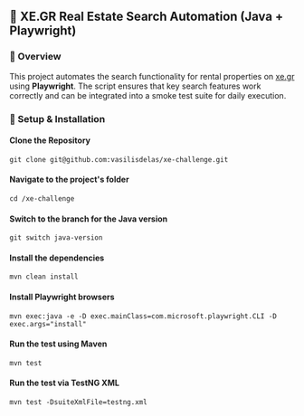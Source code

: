 ## 🏡 XE.GR Real Estate Search Automation (Java + Playwright)

### 📌 Overview

This project automates the search functionality for rental properties on [xe.gr](https://www.xe.gr/) using **Playwright**. The script ensures that key search features work correctly and can be integrated into a smoke test suite for daily execution.

### 🚀 Setup & Installation

#### **Clone the Repository**

```
git clone git@github.com:vasilisdelas/xe-challenge.git
```

#### **Navigate to the project's folder**

```
cd /xe-challenge
```

#### **Switch to the branch for the Java version**

```
git switch java-version
```

#### **Install the dependencies**

```
mvn clean install
```

#### **Install Playwright browsers**

```
mvn exec:java -e -D exec.mainClass=com.microsoft.playwright.CLI -D exec.args="install"
```

#### **Run the test using Maven**

```
mvn test
```
#### **Run the test via TestNG XML**

```
mvn test -DsuiteXmlFile=testng.xml
```


